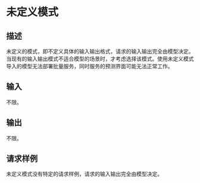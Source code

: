 # 未定义模式<a name="modelarts_23_0103"></a>

## 描述<a name="section05064120213"></a>

未定义的模式，即不定义具体的输入输出格式，请求的输入输出完全由模型决定。当现有的输入输出模式不适合模型的场景时，才考虑选择该模式。使用未定义模式导入的模型无法部署批量服务，同时服务的预测界面可能无法正常工作。

## 输入<a name="section626295144"></a>

不限。

## 输出<a name="section839188413"></a>

不限。

## 请求样例<a name="section832912717415"></a>

未定义模式没有特定的请求样例，请求的输入输出完全由模型决定。

